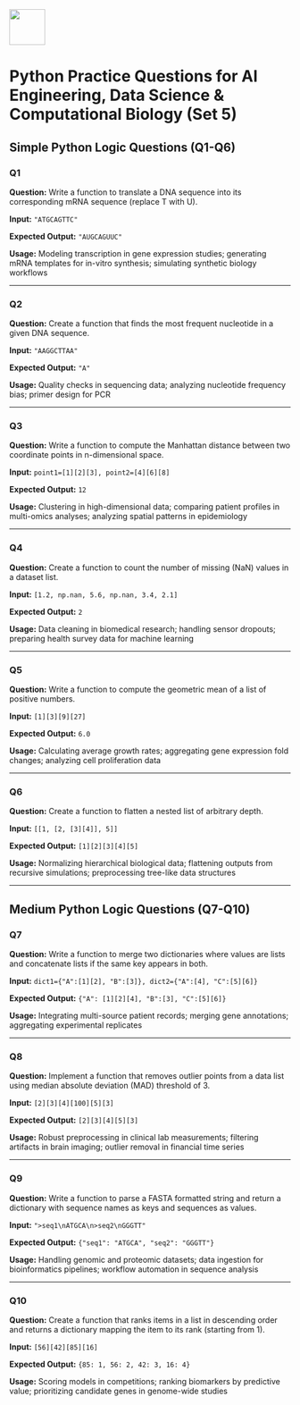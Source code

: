 <img src="https://r2cdn.perplexity.ai/pplx-full-logo-primary-dark%402x.png" style="height:64px;margin-right:32px"/>

# Python Practice Questions for AI Engineering, Data Science \& Computational Biology (Set 5)

## Simple Python Logic Questions (Q1-Q6)

### Q1

**Question:** Write a function to translate a DNA sequence into its corresponding mRNA sequence (replace T with U).

**Input:** `"ATGCAGTTC"`

**Expected Output:** `"AUGCAGUUC"`

**Usage:** Modeling transcription in gene expression studies; generating mRNA templates for in-vitro synthesis; simulating synthetic biology workflows

***

### Q2

**Question:** Create a function that finds the most frequent nucleotide in a given DNA sequence.

**Input:** `"AAGGCTTAA"`

**Expected Output:** `"A"`

**Usage:** Quality checks in sequencing data; analyzing nucleotide frequency bias; primer design for PCR

***

### Q3

**Question:** Write a function to compute the Manhattan distance between two coordinate points in n-dimensional space.

**Input:** `point1=[1][2][3], point2=[4][6][8]`

**Expected Output:** `12`

**Usage:** Clustering in high-dimensional data; comparing patient profiles in multi-omics analyses; analyzing spatial patterns in epidemiology

***

### Q4

**Question:** Create a function to count the number of missing (NaN) values in a dataset list.

**Input:** `[1.2, np.nan, 5.6, np.nan, 3.4, 2.1]`

**Expected Output:** `2`

**Usage:** Data cleaning in biomedical research; handling sensor dropouts; preparing health survey data for machine learning

***

### Q5

**Question:** Write a function to compute the geometric mean of a list of positive numbers.

**Input:** `[1][3][9][27]`

**Expected Output:** `6.0`

**Usage:** Calculating average growth rates; aggregating gene expression fold changes; analyzing cell proliferation data

***

### Q6

**Question:** Create a function to flatten a nested list of arbitrary depth.

**Input:** `[[1, [2, [3][4]], 5]]`

**Expected Output:** `[1][2][3][4][5]`

**Usage:** Normalizing hierarchical biological data; flattening outputs from recursive simulations; preprocessing tree-like data structures

***

## Medium Python Logic Questions (Q7-Q10)

### Q7

**Question:** Write a function to merge two dictionaries where values are lists and concatenate lists if the same key appears in both.

**Input:** `dict1={"A":[1][2], "B":[3]}, dict2={"A":[4], "C":[5][6]}`

**Expected Output:** `{"A": [1][2][4], "B":[3], "C":[5][6]}`

**Usage:** Integrating multi-source patient records; merging gene annotations; aggregating experimental replicates

***

### Q8

**Question:** Implement a function that removes outlier points from a data list using median absolute deviation (MAD) threshold of 3.

**Input:** `[2][3][4][100][5][3]`

**Expected Output:** `[2][3][4][5][3]`

**Usage:** Robust preprocessing in clinical lab measurements; filtering artifacts in brain imaging; outlier removal in financial time series

***

### Q9

**Question:** Write a function to parse a FASTA formatted string and return a dictionary with sequence names as keys and sequences as values.

**Input:** `">seq1\nATGCA\n>seq2\nGGGTT"`

**Expected Output:** `{"seq1": "ATGCA", "seq2": "GGGTT"}`

**Usage:** Handling genomic and proteomic datasets; data ingestion for bioinformatics pipelines; workflow automation in sequence analysis

***

### Q10

**Question:** Create a function that ranks items in a list in descending order and returns a dictionary mapping the item to its rank (starting from 1).

**Input:** `[56][42][85][16]`

**Expected Output:** `{85: 1, 56: 2, 42: 3, 16: 4}`

**Usage:** Scoring models in competitions; ranking biomarkers by predictive value; prioritizing candidate genes in genome-wide studies

